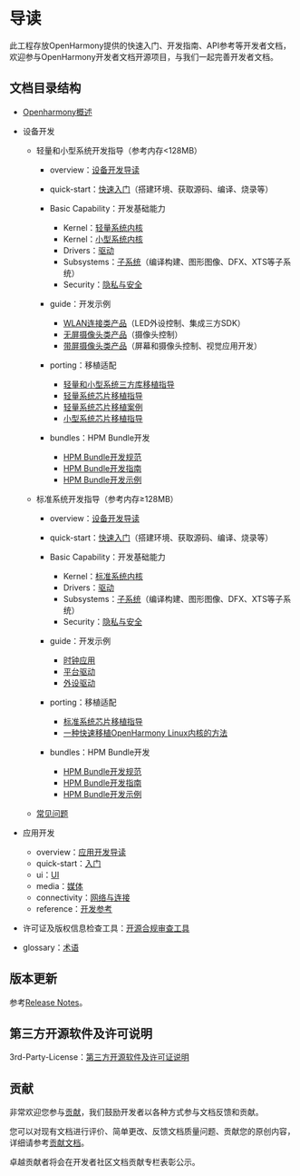 # 导读<a name="ZH-CN_TOPIC_0000001142413608"></a>

此工程存放OpenHarmony提供的快速入门、开发指南、API参考等开发者文档，欢迎参与OpenHarmony开发者文档开源项目，与我们一起完善开发者文档。

## **文档目录结构**<a name="section1976124516374"></a>

- [Openharmony概述](OpenHarmony-Overview_zh.md)
- 设备开发
    -   轻量和小型系统开发指导（参考内存<128MB）
        -   overview：[设备开发导读](device-dev/Readme-CN.md)
        -   quick-start：[快速入门](device-dev/quick-start/Readme-CN.md)（搭建环境、获取源码、编译、烧录等）
        -   Basic Capability：开发基础能力
            -   Kernel：[轻量系统内核](device-dev/kernel/kernel-mini.md)
            -   Kernel：[小型系统内核](device-dev/kernel/kernel-small.md)
            -   Drivers：[驱动](device-dev/driver/Readme-CN.md)
            -   Subsystems：[子系统](device-dev/subsystems/Readme-CN.md)（编译构建、图形图像、DFX、XTS等子系统）
            -   Security：[隐私与安全](device-dev/security/Readme-CN.md)

        -   guide：开发示例
            -   [WLAN连接类产品](device-dev/guide/device-wlan.md)（LED外设控制、集成三方SDK）
            -   [无屏摄像头类产品](device-dev/guide/device-iotcamera-control.md)（摄像头控制）
            -   [带屏摄像头类产品](device-dev/guide/device-camera.md)（屏幕和摄像头控制、视觉应用开发）

        -   porting：移植适配
            -   [轻量和小型系统三方库移植指导](device-dev/porting/porting-thirdparty.md)
            -   [轻量系统芯片移植指导](device-dev/porting/porting-minichip.md)
            -   [轻量系统芯片移植案例](device-dev/porting/porting-minichip-cases.md)
            -   [小型系统芯片移植指导](device-dev/porting/porting-smallchip.md)

        -   bundles：HPM Bundle开发
            -   [HPM Bundle开发规范](device-dev/bundles/oem_bundle_standard_des.md)
            -   [HPM Bundle开发指南](device-dev/bundles/bundles-guide.md)
            -   [HPM Bundle开发示例](device-dev/bundles/bundles-demo.md)

    -   标准系统开发指导（参考内存≥128MB）
        -   overview：[设备开发导读](device-dev/Readme-CN.md)
        -   quick-start：[快速入门](device-dev/quick-start/quickstart-standard.md)（搭建环境、获取源码、编译、烧录等）
        -   Basic Capability：开发基础能力
            -   Kernel：[标准系统内核](device-dev/kernel/kernel-standard.md)
            -   Drivers：[驱动](device-dev/driver/Readme-CN.md)
            -   Subsystems：[子系统](device-dev/subsystems/Readme-CN.md)（编译构建、图形图像、DFX、XTS等子系统）
            -   Security：[隐私与安全](device-dev/security/Readme-CN.md)

        -   guide：开发示例
            -   [时钟应用](device-dev/guide/device-clock-guide.md)
            -   [平台驱动](device-dev/guide/device-driver-demo.md)
            -   [外设驱动](device-dev/guide/device-outerdriver-demo.md)

        -   porting：移植适配
            -   [标准系统芯片移植指导](device-dev/porting/standard-system-porting-guide.md)
            -   [一种快速移植OpenHarmony Linux内核的方法](device-dev/porting/porting-linux-kernel.md)

        -   bundles：HPM Bundle开发
            -   [HPM Bundle开发规范](device-dev/bundles/oem_bundle_standard_des.md)
            -   [HPM Bundle开发指南](device-dev/bundles/bundles-guide.md)
            -   [HPM Bundle开发示例](device-dev/bundles/bundles-demo.md)
    -   [常见问题](device-dev/faqs/Readme-CN.md)


-   应用开发
    -   overview：[应用开发导读](application-dev/application-dev-guide.md)
    -   quick-start：[入门](application-dev/quick-start/Readme-CN.md)
    -   ui：[UI](application-dev/ui/Readme-CN.md)
    -   media：[媒体](application-dev/media/Readme-CN.md)
    -   connectivity：[网络与连接](application-dev/connectivity/Readme-CN.md)
    -   reference：[开发参考](application-dev/reference/Readme-CN.md)
-   许可证及版权信息检查工具：[开源合规审查工具](https://gitee.com/openharmony-sig/tools_oat)
-   glossary：[术语](device-dev/glossary/glossary.md)

## **版本更新**<a name="section945819377382"></a>

参考[Release Notes](release-notes/Readme.md)。

## **第三方开源软件及许可说明**<a name="section840310516385"></a>

3rd-Party-License：[第三方开源软件及许可证说明](contribute/第三方开源软件及许可证说明.md)

## **贡献**<a name="section152287615392"></a>

非常欢迎您参与[贡献](contribute/参与贡献.md)，我们鼓励开发者以各种方式参与文档反馈和贡献。

您可以对现有文档进行评价、简单更改、反馈文档质量问题、贡献您的原创内容，详细请参考[贡献文档](contribute/贡献文档.md)。

卓越贡献者将会在开发者社区文档贡献专栏表彰公示。

